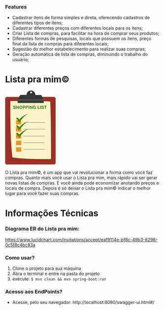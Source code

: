 ### Features

- Cadastrar itens de forma simples e direta, oferecendo cadastros de diferentes tipos de itens;
- Cadastrar diferentes preços com diferentes locais para os itens;
- Criar Lista de compras, para facilitar na hora de comprar seus produtos;
- Diferentes formas de pesquisas, locais que possuem os itens, preço final da lista de compras para diferentes locais;
- Sugestão do melhor estabelecimento para realizar suas compras;
- Geração automática de lista de compras, diminuindo o trabalho do usuário;


# Lista pra mim©

![](https://github.com/niltonmng/ListaPraMim/blob/master/lista180.jpg)


O Lista pra mim©, é um app que vai revolucionar a forma como você faz compras. Quanto mais você usar o Lista pra mim, mais rápido vai ser gerar novas listas de compras. E você ainda pode economizar anotando preços e locais de compra. Depois é só deixar o  Lista pra mim© indicar o melhor lugar para você fazer suas compras.


# Informações Técnicas

### Diagrama ER do Lista pra mim: 
 
   https://www.lucidchart.com/invitations/accept/eaf9114e-bf8c-49b3-8296-0c5f8c4bc83a

### Como usar?
   1) Clone o projeto para sua máquina
   2) Abra o terminal e entre na pasta do projeto
   3) execute: `$ mvn clean && mvn spring-boot:run`
   
### Acesso aos EndPoints?
   - Acesse, pelo seu navegador: 
      http://localhost:8080/swagger-ui.html#/
